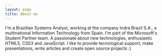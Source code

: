 ```yaml
---
layout: page
title: About me
---
```


I'm a Brazilian Systems Analyst, working at the company Indra Brazil S.A., a multinational Information Technology from Spain. I'm part of the Microsoft's Student Partner team. A passionate about new technologies, enthusiastic HTML5, CSS3 and JavaScript. I like to provide tecnological support, make presentations, write articles and create open source projects :)

